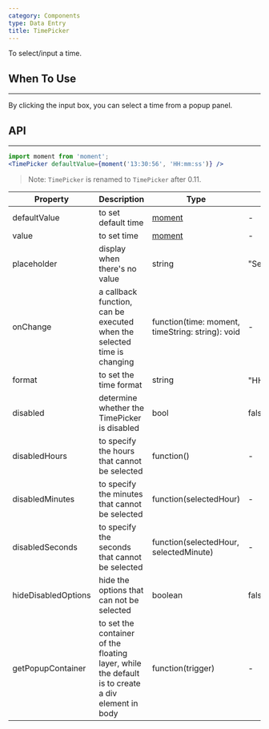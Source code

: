 ```yaml
---
category: Components
type: Data Entry
title: TimePicker
---
```


To select/input a time.

## When To Use
--------

By clicking the input box, you can select a time from a popup panel.

## API
---

```jsx
import moment from 'moment';
<TimePicker defaultValue={moment('13:30:56', 'HH:mm:ss')} />
```

> Note: `TimePicker` is renamed to `TimePicker` after 0.11.

| Property                 | Description | Type | Default |
|---------------------|-----|-----|-------|
| defaultValue        | to set default time | [moment](http://momentjs.com/) | - |
| value               | to set time | [moment](http://momentjs.com/) | - |
| placeholder         | display when there's no value | string | "Select a time" |
| onChange            | a callback function, can be executed when the selected time is changing    | function(time: moment, timeString: string): void | - |
| format              | to set the time format | string | "HH:mm:ss"、"HH:mm"、"mm:ss" |
| disabled            | determine whether the TimePicker is disabled | bool | false |
| disabledHours       | to specify the hours that cannot be selected | function() | - |
| disabledMinutes     | to specify the minutes that cannot be selected | function(selectedHour) | - |
| disabledSeconds     | to specify the seconds that cannot be selected | function(selectedHour, selectedMinute) | - |
| hideDisabledOptions | hide the options that can not be selected | boolean | false |
| getPopupContainer   | to set the container of the floating layer, while the default is to create a div element in body | function(trigger) | - |

<style>.code-box-demo .ant-time-picker { margin: 0 8px 12px 0; }</style>
